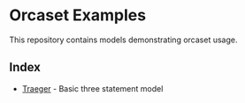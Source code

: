 # Orcaset Examples

This repository contains models demonstrating orcaset usage.

## Index

- [Traeger](traeger-basic-three-statement/) - Basic three statement model
